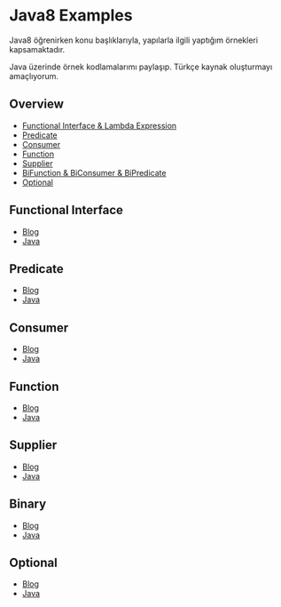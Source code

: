 # Java8 Examples
Java8 öğrenirken konu başlıklarıyla, yapılarla ilgili yaptığım örnekleri kapsamaktadır.

Java üzerinde örnek kodlamalarımı paylaşıp.
Türkçe kaynak oluşturmayı amaçlıyorum.

## Overview

- [Functional Interface & Lambda Expression](#functional-interface)
- [Predicate](#predicate)
- [Consumer](#consumer)
- [Function](#function)
- [Supplier](#supplier)
- [BiFunction & BiConsumer & BiPredicate](#binary)
- [Optional](#optional)

## Functional Interface
- [Blog](https://medium.com/@hkdemircan/functional-interface-lambda-expression-diamond-problem-a30072af52c2)
- [Java](https://github.com/hasankadirdemircan/Java8-Examples/tree/master/FunctionalInterface/src)

## Predicate
- [Blog](https://medium.com/@hkdemircan/java-8-predicate-198bd464c92b)
- [Java](https://github.com/hasankadirdemircan/Java8-Examples/tree/master/Predicate/src/predicate)

## Consumer
- [Blog](https://medium.com/@hkdemircan/java-8-consumer-6b3b880d07dc)
- [Java](https://github.com/hasankadirdemircan/Java8-Examples/tree/master/Consumer/src/com/hkdemircan)

## Function
- [Blog](https://hkdemircan.medium.com/java8-function-c2fcb2fb1304)
- [Java](https://github.com/hasankadirdemircan/Java8-Examples/tree/master/Function/src/com/hkdemircan)

## Supplier
- [Blog](https://hkdemircan.medium.com/java8-supplier-412204dbe656)
- [Java](https://github.com/hasankadirdemircan/Java8-Examples/tree/master/Supplier/src/com/hkdemircan)

## Binary
- [Blog](https://hkdemircan.medium.com/java-8-bifunction-bipredicate-biconsumer-d0f680f760c2)
- [Java](https://github.com/hasankadirdemircan/Java8-Examples/tree/master/Binary/src/com/hkdemircan)

## Optional
- [Blog](https://hkdemircan.medium.com/java8-optional-4d26524141e6)
- [Java](https://github.com/hasankadirdemircan/Java8-Examples/tree/master/Optional/src/com/hkdemircan)

